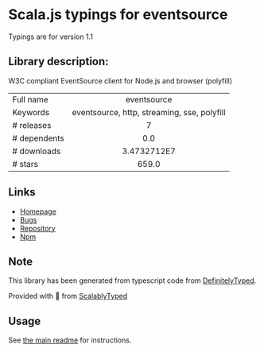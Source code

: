 
# Scala.js typings for eventsource

Typings are for version 1.1

## Library description:
W3C compliant EventSource client for Node.js and browser (polyfill)

|                    |                 |
| ------------------ | :-------------: |
| Full name          | eventsource |
| Keywords           | eventsource, http, streaming, sse, polyfill |
| # releases         | 7 |
| # dependents       | 0.0 |
| # downloads        | 3.4732712E7 |
| # stars            | 659.0 |

## Links
- [Homepage](http://github.com/EventSource/eventsource)
- [Bugs](http://github.com/EventSource/eventsource/issues)
- [Repository](https://github.com/EventSource/eventsource)
- [Npm](https://www.npmjs.com/package/eventsource)
    


## Note
This library has been generated from typescript code from [DefinitelyTyped](https://definitelytyped.org).

Provided with :purple_heart: from [ScalablyTyped](https://github.com/oyvindberg/ScalablyTyped)

## Usage
See [the main readme](../../readme.md) for instructions.


